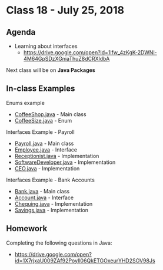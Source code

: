 # Class 18 - July 25, 2018

## Agenda

* Learning about interfaces
  * https://drive.google.com/open?id=1lfw_4zKgK-2DWNl-4M64GpSDzXGniaThuZ8dCRXldbA

Next class will be on **Java Packages**

## In-class Examples

Enums example
* [CoffeeShop.java](CoffeeShop.java) - Main class
* [CoffeeSize.java](CoffeeSize.java) - Enum

Interfaces Example - Payroll
* [Payroll.java](Payroll.java) - Main class
* [Employee.java](Employee.java) - Interface
* [Receptionist.java](Receptionist.java) - Implementation
* [SoftwareDeveloper.java](SoftwareDeveloper.java) - Implementation
* [CEO.java](CEO.java) - Implementation

Interfaces Example - Bank Accounts
* [Bank.java](Bank.java) - Main class
* [Account.java](Account.java) - Interface
* [Chequing.java](Chequing.java) - Implementation
* [Savings.java](Savings.java) - Implementation

## Homework

Completing the following questions in Java:
* https://drive.google.com/open?id=1X7rjxaU009ZAf92PoyIl06QkETGOxeurYHD2SOV98Js